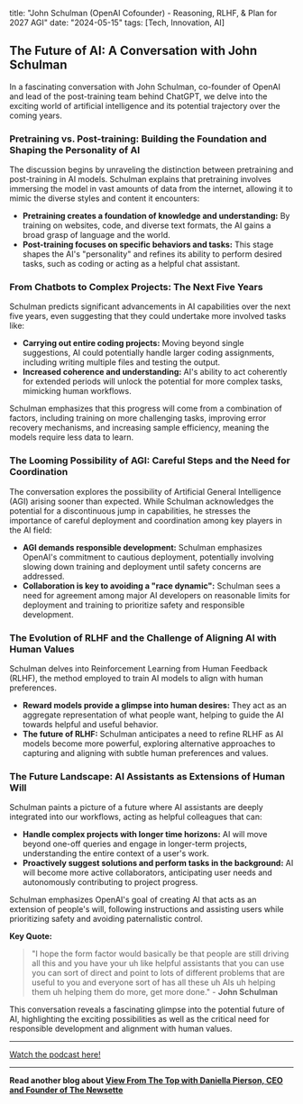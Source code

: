 

title: "John Schulman (OpenAI Cofounder) - Reasoning, RLHF, & Plan for 2027 AGI"
date: "2024-05-15"
tags: [Tech, Innovation, AI]


## The Future of AI: A Conversation with John Schulman 

In a fascinating conversation with John Schulman, co-founder of OpenAI and lead of the post-training team behind ChatGPT, we delve into the exciting world of artificial intelligence and its potential trajectory over the coming years. 

### Pretraining vs. Post-training: Building the Foundation and Shaping the Personality of AI

The discussion begins by unraveling the distinction between pretraining and post-training in AI models. Schulman explains that pretraining involves immersing the model in vast amounts of data from the internet, allowing it to mimic the diverse styles and content it encounters:

* **Pretraining creates a foundation of knowledge and understanding:** By training on websites, code, and diverse text formats, the AI gains a broad grasp of language and the world.
* **Post-training focuses on specific behaviors and tasks:** This stage shapes the AI's "personality" and refines its ability to perform desired tasks, such as coding or acting as a helpful chat assistant. 

### From Chatbots to Complex Projects: The Next Five Years

Schulman predicts significant advancements in AI capabilities over the next five years, even suggesting that they could undertake more involved tasks like:

* **Carrying out entire coding projects:** Moving beyond single suggestions, AI could potentially handle larger coding assignments, including writing multiple files and testing the output.
* **Increased coherence and understanding:** AI's ability to act coherently for extended periods will unlock the potential for more complex tasks, mimicking human workflows.

Schulman emphasizes that this progress will come from a combination of factors, including training on more challenging tasks, improving error recovery mechanisms, and increasing sample efficiency, meaning the models require less data to learn.

### The Looming Possibility of AGI: Careful Steps and the Need for Coordination

The conversation explores the possibility of Artificial General Intelligence (AGI) arising sooner than expected. While Schulman acknowledges the potential for a discontinuous jump in capabilities, he stresses the importance of careful deployment and coordination among key players in the AI field:

* **AGI demands responsible development:** Schulman emphasizes OpenAI's commitment to cautious deployment, potentially involving slowing down training and deployment until safety concerns are addressed. 
* **Collaboration is key to avoiding a "race dynamic":** Schulman sees a need for agreement among major AI developers on reasonable limits for deployment and training to prioritize safety and responsible development. 

### The Evolution of RLHF and the Challenge of Aligning AI with Human Values

Schulman delves into Reinforcement Learning from Human Feedback (RLHF), the method employed to train AI models to align with human preferences. 

* **Reward models provide a glimpse into human desires:** They act as an aggregate representation of what people want, helping to guide the AI towards helpful and useful behavior. 
* **The future of RLHF:** Schulman anticipates a need to refine RLHF as AI models become more powerful, exploring alternative approaches to capturing and aligning with subtle human preferences and values. 

### The Future Landscape: AI Assistants as Extensions of Human Will 

Schulman paints a picture of a future where AI assistants are deeply integrated into our workflows, acting as helpful colleagues that can:

* **Handle complex projects with longer time horizons:** AI will move beyond one-off queries and engage in longer-term projects, understanding the entire context of a user's work. 
* **Proactively suggest solutions and perform tasks in the background:** AI will become more active collaborators, anticipating user needs and autonomously contributing to project progress.

Schulman emphasizes OpenAI's goal of creating AI that acts as an extension of people's will, following instructions and assisting users while prioritizing safety and avoiding paternalistic control. 

**Key Quote:** 

> "I hope the form factor would basically be that people are still driving all this and you have your uh like helpful assistants that you can use you can sort of direct and point to lots of different problems that are useful to you and everyone sort of has all these uh AIs uh helping them uh helping them do more, get more done." - **John Schulman**

This conversation reveals a fascinating glimpse into the potential future of AI, highlighting the exciting possibilities as well as the critical need for responsible development and alignment with human values.

---

<a href="https://youtube.com/watch?v=Wo95ob_s_NI" target="_blank">Watch the podcast here!</a>


---

**Read another blog about [View From The Top with Daniella Pierson, CEO and Founder of The Newsette](./20240419-daniellapierson-stanfordgraduateschoolofbusiness)**
